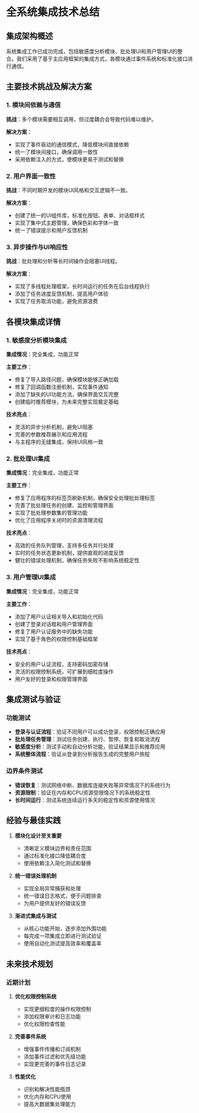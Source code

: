 # 全系统集成技术总结

## 集成架构概述

系统集成工作已成功完成，包括敏感度分析模块、批处理UI和用户管理UI的整合。我们采用了基于主应用框架的集成方式，各模块通过事件系统和标准化接口进行通信。

## 主要技术挑战及解决方案

### 1. 模块间依赖与通信

**挑战**：多个模块需要相互调用，但过度耦合会导致代码难以维护。

**解决方案**：
- 实现了事件驱动的通信模式，降低模块间直接依赖
- 统一了模块间接口，确保调用一致性
- 采用依赖注入的方式，使模块更易于测试和替换

### 2. 用户界面一致性

**挑战**：不同时期开发的模块UI风格和交互逻辑不一致。

**解决方案**：
- 创建了统一的UI组件库，标准化按钮、表单、对话框样式
- 实现了集中式主题管理，确保色彩和字体一致
- 统一了错误提示和用户反馈机制

### 3. 异步操作与UI响应性

**挑战**：批处理和分析等长时间操作会阻塞UI线程。

**解决方案**：
- 实现了多线程处理框架，长时间运行的任务在后台线程执行
- 添加了任务进度反馈机制，提高用户体验
- 实现了任务取消功能，避免资源浪费

## 各模块集成详情

### 1. 敏感度分析模块集成

**集成情况**：完全集成，功能正常

**主要工作**：
- 修复了导入路径问题，确保模块能够正确加载
- 修复了回调函数注册机制，实现事件通知
- 添加了缺失的UI功能方法，确保界面交互完整
- 创建临时推荐模块，为未来完整实现奠定基础

**技术亮点**：
- 灵活的异步分析机制，避免UI阻塞
- 完善的参数推荐展示和应用流程
- 与主程序的无缝集成，保持UI风格一致

### 2. 批处理UI集成

**集成情况**：完全集成，功能正常

**主要工作**：
- 修复了应用程序的标签页刷新机制，确保安全处理批处理标签
- 完善了批处理任务的创建、监控和管理界面
- 实现了批处理参数集的管理功能
- 优化了应用程序关闭时的资源清理流程

**技术亮点**：
- 高效的任务队列管理，支持多任务并行处理
- 实时的任务状态更新机制，提供直观的进度反馈
- 健壮的错误处理机制，确保任务失败不影响系统稳定性

### 3. 用户管理UI集成

**集成情况**：完全集成，功能正常

**主要工作**：
- 添加了用户认证相关导入和初始化代码
- 创建了登录对话框和用户管理界面
- 修复了用户认证服务中的缺失功能
- 实现了基于角色的权限控制基础框架

**技术亮点**：
- 安全的用户认证流程，支持密码加密存储
- 灵活的权限控制系统，可扩展到细粒度操作
- 用户友好的登录和权限管理界面

## 集成测试与验证

### 功能测试

- **登录与认证流程**：验证不同用户可以成功登录，权限控制正确应用
- **批处理任务管理**：测试任务创建、执行、暂停、恢复和取消流程
- **敏感度分析**：测试手动和自动分析功能，验证结果显示和推荐应用
- **系统整体流程**：验证从登录到分析报告生成的完整用户旅程

### 边界条件测试

- **错误恢复**：测试网络中断、数据库连接失败等异常情况下的系统行为
- **资源限制**：验证在内存和CPU资源受限情况下的系统稳定性
- **长时间运行**：测试系统连续运行多天的稳定性和资源使用情况

## 经验与最佳实践

1. **模块化设计至关重要**
   - 清晰定义模块边界和责任范围
   - 通过标准化接口降低耦合度
   - 使用依赖注入简化测试和替换

2. **统一错误处理机制**
   - 实现全局异常捕获和处理
   - 统一错误日志格式，便于问题排查
   - 为用户提供友好的错误反馈

3. **渐进式集成与测试**
   - 从核心功能开始，逐步添加外围功能
   - 每完成一项集成立即进行测试验证
   - 使用自动化测试提高效率和覆盖率

## 未来技术规划

### 近期计划

1. **优化权限控制系统**
   - 实现更细粒度的操作权限控制
   - 添加权限审计和日志功能
   - 优化权限检查性能

2. **完善事件系统**
   - 增强事件传播和订阅机制
   - 添加事件过滤和优先级功能
   - 实现更完善的事件日志记录

3. **性能优化**
   - 识别和解决性能瓶颈
   - 优化内存和CPU使用
   - 提高大数据集处理能力